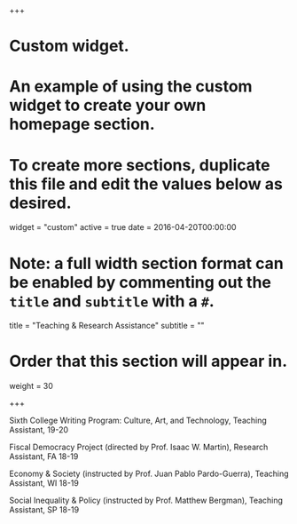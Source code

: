 +++
# Custom widget.
# An example of using the custom widget to create your own homepage section.
# To create more sections, duplicate this file and edit the values below as desired.
widget = "custom"
active = true
date = 2016-04-20T00:00:00

# Note: a full width section format can be enabled by commenting out the `title` and `subtitle` with a `#`.
title = "Teaching & Research Assistance"
subtitle = ""

# Order that this section will appear in.
weight = 30

+++


Sixth College Writing Program: Culture, Art, and Technology, Teaching Assistant, 19-20

Fiscal Democracy Project (directed by Prof. Isaac W. Martin), Research Assistant, FA 18-19

Economy & Society (instructed by Prof. Juan Pablo Pardo-Guerra), Teaching Assistant, WI 18-19

Social Inequality & Policy (instructed by Prof. Matthew Bergman), Teaching Assistant, SP 18-19

